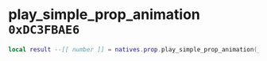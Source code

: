 # play_simple_prop_animation `0xDC3FBAE6`

```lua
local result --[[ number ]] = natives.prop.play_simple_prop_animation(_unk0 --[[ number ]], _unk1 --[[ number ]], _unk2 --[[ number ]], _unk3 --[[ number ]], _unk4 --[[ number ]], _unk5 --[[ number ]])
```